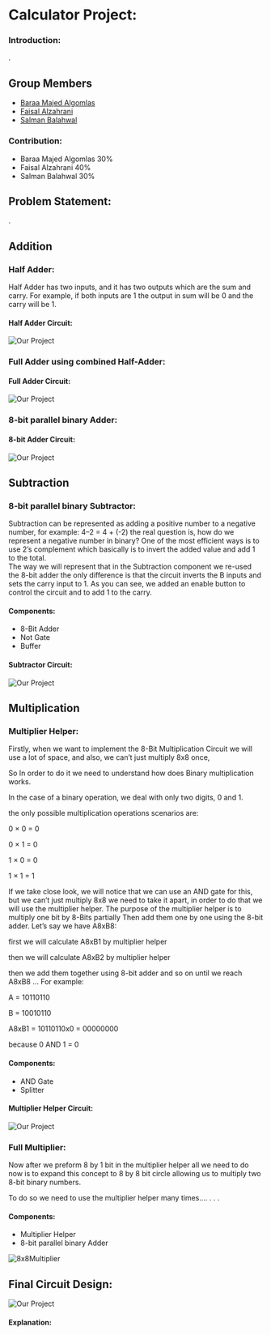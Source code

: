# Calculator Project:

### Introduction:
.
## Group Members

- [Baraa Majed Algomlas](https://github.com/Techiewicky)
- [Faisal Alzahrani](https://github.com/fsalzhrane)
- [Salman Balahwal](https://github.com/SalmanBalahwal)


### Contribution:
- Baraa Majed Algomlas 30%
- Faisal Alzahrani 40%
- Salman Balahwal 30%


## Problem Statement:



.

## Addition

### Half Adder:
Half Adder has two inputs, and it has two outputs which are the sum and carry. For example, if both inputs are 1 the output in sum will be 0 and the carry will be 1.

#### Half Adder Circuit:

![Our Project](Images/Half%20Adder.png)

### Full Adder using combined Half-Adder:


#### Full Adder Circuit:

![Our Project](Images/Full%20Adder.png)

### 8-bit parallel binary Adder:



#### 8-bit Adder Circuit:

![Our Project](Images/8-Bit%20Adder.png)

## Subtraction

### 8-bit parallel binary Subtractor:

Subtraction can be represented as adding a positive number to a negative number, for example: 4–2 = 4 + (-2) 
the real question is, how do we represent a negative number in binary?
One of the most efficient ways is to use 2’s complement which basically is to invert the added value and add 1 to the total.  
The way we will represent that in the Subtraction component we re-used the 8-bit adder the only difference is that the circuit inverts the B inputs and sets the carry input to 1.
As you can see, we added an enable button to control the circuit and to add 1 to the carry.

#### Components: 
- 8-Bit Adder
- Not Gate
- Buffer

#### Subtractor Circuit:

![Our Project](Images/Subtractor.png)


## Multiplication

### Multiplier Helper:

Firstly, when we want to implement the 8-Bit Multiplication Circuit we will use a lot of space, and also, we can’t just multiply 8x8 once,

So In order to do it we need to understand how does Binary multiplication works.

In the case of a binary operation, we deal with only two digits, 0 and 1.

the only possible multiplication operations scenarios are:

0 × 0 = 0

0 × 1 = 0

1 × 0 = 0

1 × 1 = 1

If we take close look, we will notice that we can use an AND gate for this, 
but we can’t just multiply 8x8 we need to take it apart, in order to do that we will use the multiplier helper.
The purpose of the multiplier helper is to multiply one bit by 8-Bits partially Then add them one by one using the 8-bit adder.
Let’s say we have A8xB8:

first we will calculate A8xB1 by multiplier helper

then we will calculate A8xB2 by multiplier helper 

then we add them together using 8-bit adder and so on until we reach A8xB8 … 
For example: 

A = 10110110

B = 10010110

A8xB1 = 10110110x0 = 00000000

because 0 AND 1 = 0

#### Components: 
- AND Gate
- Splitter

#### Multiplier Helper Circuit:

![Our Project](Images/Multiplier%20helper.png)

### Full Multiplier:

Now after we preform 8 by 1 bit in the multiplier helper all we need to do now is to expand this concept to 8 by 8 bit circle allowing us to multiply two 8-bit binary numbers.

To do so we need to use the multiplier helper many times….
.
.
.

#### Components:
- Multiplier Helper
- 8-bit parallel binary Adder


![8x8Multiplier](Images/Full%20Multiplier.png)




## Final Circuit Design:

![Our Project](Images/Full%20project.png)

#### Explanation:

